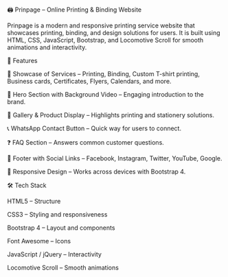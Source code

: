 🖨️ Prinpage – Online Printing & Binding Website

Prinpage is a modern and responsive printing service website that showcases printing, binding, and design solutions for users. It is built using HTML, CSS, JavaScript, Bootstrap, and Locomotive Scroll for smooth animations and interactivity.

🌟 Features

📑 Showcase of Services – Printing, Binding, Custom T-shirt printing, Business cards, Certificates, Flyers, Calendars, and more.

🎥 Hero Section with Background Video – Engaging introduction to the brand.

📸 Gallery & Product Display – Highlights printing and stationery solutions.

📞 WhatsApp Contact Button – Quick way for users to connect.

❓ FAQ Section – Answers common customer questions.

🔗 Footer with Social Links – Facebook, Instagram, Twitter, YouTube, Google.

🎨 Responsive Design – Works across devices with Bootstrap 4.

🛠️ Tech Stack

HTML5 – Structure

CSS3 – Styling and responsiveness

Bootstrap 4 – Layout and components

Font Awesome – Icons

JavaScript / jQuery – Interactivity

Locomotive Scroll – Smooth animations
